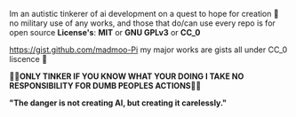 Im an autistic tinkerer of ai development on a quest to
hope for creation 🖖 no military 
use of any works, and those that do/can use 
every repo is for open source 
**License's**: **MIT** or **GNU GPLv3** or **CC_0**

https://gist.github.com/madmoo-Pi
my major works are gists all under CC_0 liscence 🖖

🚨🚨**ONLY TINKER IF YOU KNOW WHAT YOUR DOING I TAKE NO RESPONSIBILITY FOR DUMB PEOPLES ACTIONS**🚨🚨

**"The danger is not creating AI, but creating it carelessly."**

